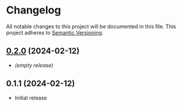 # Changelog

All notable changes to this project will be documented in this file.
This project adheres to [Semantic Versioning](https://semver.org/spec/v2.0.0.html).

## [0.2.0](https://github.com/alexandre-daubois/release-genius/compare/0.1.1...0.2.0) (2024-02-12)

 * _(empty release)_

## 0.1.1 (2024-02-12)

 * Initial release
